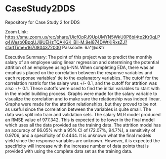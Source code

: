 # CaseStudy2DDS
Repository for Case Study 2 for DDS

Zoom Link:
https://smu.zoom.us/rec/share/UicfOpRJ9UpUMYN5WkU0P8bI4tp2Kr0qLPg4Wesb0BpqUJj9UEHzTQAKGK_BlI-M.9eI874DWtKjRxsZJ?startTime=1670804372000
Passcode: 6a^@d&tr

Executive Summary:
  The point of this project was to predict the monthly salary of an employee using linear regression and determining the potential attrition of an employee using k-NN. When completing EDA, there was an emphasis placed on the correlation between the response variables and each response variables' tie to the explanatory variables. The cutoff for the correlation matrix for the salary was +/- 0.1, and the cutoff for attrition was also +/- 0.1. These cutoffs were used to find the initial variables to start with in the model building process. Graphs were made for the salary variable to visualize the correlation and to make sure the relationship was indeed linear. Graphs were made for the attrition relationships, but they proved to be not as useful since the correlation between the variables is quite small.
  The data was split into train and validation sets. The salary MLR model produced an RMSE value of 977.342. This is expected to be lower in the final model which uses all the data provided as the training data. The attrition model has an accuracy of 86.05% with a 95% CI of (72.07%, 94.7%), a sensitivity of 0.9706, and a specificity of 0.4444. It is unknown what the final models yield since the response variables are unknown. However, it is expected the specificity will increase with the increase number of data points that is provided with using the complete data set as the training data.